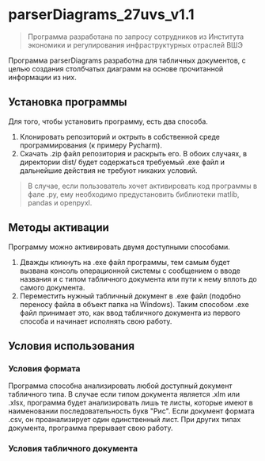 # parserDiagrams_27uvs_v1.1

> Программа разработана по запросу сотрудников из Института экономики и регулирования инфраструктурных отраслей ВШЭ

Программа parserDiagrams разработна для табличных документов, с целью создания столбчатых диаграмм на основе прочитанной информации из них.

## Установка программы
Для того, чтобы установить программу, есть два способа.
1. Клонировать репозиторий и октрыть в собственной среде программирования (к примеру Pycharm).
2. Скачать .zip файл репозитория и раскрыть его.
В обоих случаях, в директории dist/ будет содержаться требуемый .exe файл и дальнейшие действия не требуют никаких условий.
> В случае, если пользователь хочет активировать код программы в фале .py, ему необходимо предустановить библиотеки matlib, pandas и openpyxl.

## Методы активации
Программу можно активировать двумя доступными способами.
1. Дважды кликнуть на .exe файл программы, тем самым будет вызвана консоль операционной системы с сообщением о вводе названия и с типом табличного документа или пути к нему вплоть до самого документа. 
2. Переместить нужный табличный документ в .exe файл (подобно переносу файла в объект папка на Windows). Таким способом .exe файл принимает это, как ввод табличного документа из первого способа и начинает исполнять свою работу.

## Условия использования
### Условия формата
Программа способна анализировать любой доступный документ табличного типа. В случае если типом документа является .xlm или .xlsx, программа будет анализировать лишь те листы, которые имеют в наименовании последовательность букв "Рис". Если документ формата .csv, он проанализирует один единственный лист. При других типах документа, программа прерывает свою работу.
### Условия табличного документа





